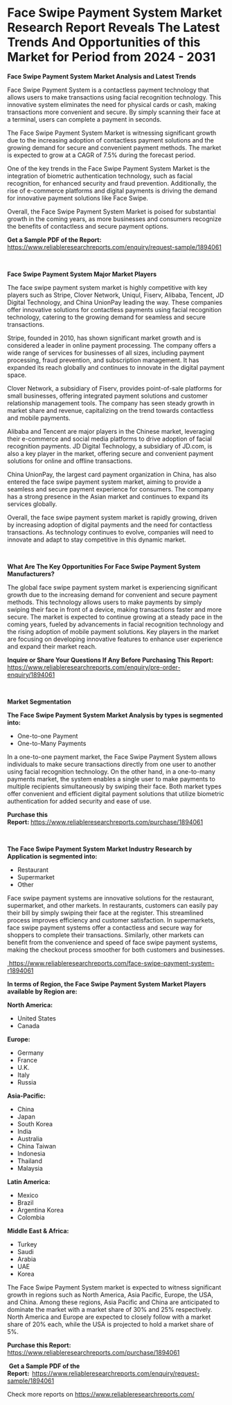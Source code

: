<p><h1>Face Swipe Payment System Market Research Report Reveals The Latest Trends And Opportunities of this Market for Period from 2024 - 2031</h1></p><p><strong>Face Swipe Payment System Market Analysis and Latest Trends</strong></p>
<p><p>Face Swipe Payment System is a contactless payment technology that allows users to make transactions using facial recognition technology. This innovative system eliminates the need for physical cards or cash, making transactions more convenient and secure. By simply scanning their face at a terminal, users can complete a payment in seconds.</p><p>The Face Swipe Payment System Market is witnessing significant growth due to the increasing adoption of contactless payment solutions and the growing demand for secure and convenient payment methods. The market is expected to grow at a CAGR of 7.5% during the forecast period.</p><p>One of the key trends in the Face Swipe Payment System Market is the integration of biometric authentication technology, such as facial recognition, for enhanced security and fraud prevention. Additionally, the rise of e-commerce platforms and digital payments is driving the demand for innovative payment solutions like Face Swipe.</p><p>Overall, the Face Swipe Payment System Market is poised for substantial growth in the coming years, as more businesses and consumers recognize the benefits of contactless and secure payment options.</p></p>
<p><strong>Get a Sample PDF of the Report:&nbsp;</strong> <a href="https://www.reliableresearchreports.com/enquiry/request-sample/1894061">https://www.reliableresearchreports.com/enquiry/request-sample/1894061</a></p>
<p>&nbsp;</p>
<p><strong>Face Swipe Payment System Major Market Players</strong></p>
<p><p>The face swipe payment system market is highly competitive with key players such as Stripe, Clover Network, Uniqul, Fiserv, Alibaba, Tencent, JD Digital Technology, and China UnionPay leading the way. These companies offer innovative solutions for contactless payments using facial recognition technology, catering to the growing demand for seamless and secure transactions.</p><p>Stripe, founded in 2010, has shown significant market growth and is considered a leader in online payment processing. The company offers a wide range of services for businesses of all sizes, including payment processing, fraud prevention, and subscription management. It has expanded its reach globally and continues to innovate in the digital payment space.</p><p>Clover Network, a subsidiary of Fiserv, provides point-of-sale platforms for small businesses, offering integrated payment solutions and customer relationship management tools. The company has seen steady growth in market share and revenue, capitalizing on the trend towards contactless and mobile payments.</p><p>Alibaba and Tencent are major players in the Chinese market, leveraging their e-commerce and social media platforms to drive adoption of facial recognition payments. JD Digital Technology, a subsidiary of JD.com, is also a key player in the market, offering secure and convenient payment solutions for online and offline transactions.</p><p>China UnionPay, the largest card payment organization in China, has also entered the face swipe payment system market, aiming to provide a seamless and secure payment experience for consumers. The company has a strong presence in the Asian market and continues to expand its services globally.</p><p>Overall, the face swipe payment system market is rapidly growing, driven by increasing adoption of digital payments and the need for contactless transactions. As technology continues to evolve, companies will need to innovate and adapt to stay competitive in this dynamic market.</p></p>
<p>&nbsp;</p>
<p><strong>What Are The Key Opportunities For Face Swipe Payment System Manufacturers?</strong></p>
<p><p>The global face swipe payment system market is experiencing significant growth due to the increasing demand for convenient and secure payment methods. This technology allows users to make payments by simply swiping their face in front of a device, making transactions faster and more secure. The market is expected to continue growing at a steady pace in the coming years, fueled by advancements in facial recognition technology and the rising adoption of mobile payment solutions. Key players in the market are focusing on developing innovative features to enhance user experience and expand their market reach.</p></p>
<p><strong>Inquire or Share Your Questions If Any Before Purchasing This Report:</strong> <a href="https://www.reliableresearchreports.com/enquiry/pre-order-enquiry/1894061">https://www.reliableresearchreports.com/enquiry/pre-order-enquiry/1894061</a></p>
<p>&nbsp;</p>
<p><strong>Market Segmentation</strong></p>
<p><strong>The Face Swipe Payment System Market Analysis by types is segmented into:</strong></p>
<p><ul><li>One-to-one Payment</li><li>One-to-Many Payments</li></ul></p>
<p><p>In a one-to-one payment market, the Face Swipe Payment System allows individuals to make secure transactions directly from one user to another using facial recognition technology. On the other hand, in a one-to-many payments market, the system enables a single user to make payments to multiple recipients simultaneously by swiping their face. Both market types offer convenient and efficient digital payment solutions that utilize biometric authentication for added security and ease of use.</p></p>
<p><strong>Purchase this Report:&nbsp;</strong><a href="https://www.reliableresearchreports.com/purchase/1894061">https://www.reliableresearchreports.com/purchase/1894061</a></p>
<p>&nbsp;</p>
<p><strong>The Face Swipe Payment System Market Industry Research by Application is segmented into:</strong></p>
<p><ul><li>Restaurant</li><li>Supermarket</li><li>Other</li></ul></p>
<p><p>Face swipe payment systems are innovative solutions for the restaurant, supermarket, and other markets. In restaurants, customers can easily pay their bill by simply swiping their face at the register. This streamlined process improves efficiency and customer satisfaction. In supermarkets, face swipe payment systems offer a contactless and secure way for shoppers to complete their transactions. Similarly, other markets can benefit from the convenience and speed of face swipe payment systems, making the checkout process smoother for both customers and businesses.</p></p>
<p><a href="https://www.reliableresearchreports.com/face-swipe-payment-system-r1894061">&nbsp;https://www.reliableresearchreports.com/face-swipe-payment-system-r1894061</a></p>
<p><strong>In terms of Region, the Face Swipe Payment System Market Players available by Region are:</strong></p>
<p>
    <p> <strong> North America: </strong>
        <ul>
            <li>United States</li>
            <li>Canada</li>
        </ul>
        </p> 
    <p> <strong> Europe: </strong>
        <ul>
            <li>Germany</li>
            <li>France</li>
            <li>U.K.</li>
            <li>Italy</li>
            <li>Russia</li>
        </ul>
        </p> 
    <p> <strong> Asia-Pacific: </strong>
        <ul>
            <li>China</li>
            <li>Japan</li>
            <li>South Korea</li>
            <li>India</li>
            <li>Australia</li>
            <li>China Taiwan</li>
            <li>Indonesia</li>
            <li>Thailand</li>
            <li>Malaysia</li>
        </ul>
        </p> 
    <p> <strong> Latin America: </strong>
        <ul>
            <li>Mexico</li>
            <li>Brazil</li>
            <li>Argentina Korea</li>
            <li>Colombia</li>
        </ul>
        </p> 
    <p> <strong> Middle East & Africa: </strong>
        <ul>
            <li>Turkey</li>
            <li>Saudi</li>
            <li>Arabia</li>
            <li>UAE</li>
            <li>Korea</li>
        </ul>
    </p>
    </p>
<p><p>The Face Swipe Payment System market is expected to witness significant growth in regions such as North America, Asia Pacific, Europe, the USA, and China. Among these regions, Asia Pacific and China are anticipated to dominate the market with a market share of 30% and 25% respectively. North America and Europe are expected to closely follow with a market share of 20% each, while the USA is projected to hold a market share of 5%.</p></p>
<p><strong>Purchase this Report: </strong><a href="https://www.reliableresearchreports.com/purchase/1894061">https://www.reliableresearchreports.com/purchase/1894061</a></p>
<p>&nbsp;<strong>Get a Sample PDF of the Report:&nbsp;&nbsp;</strong><a href="https://www.reliableresearchreports.com/enquiry/request-sample/1894061">https://www.reliableresearchreports.com/enquiry/request-sample/1894061</a></p>
<p><strong></strong></p>
<p>Check more reports on <a href="https://www.reliableresearchreports.com/">https://www.reliableresearchreports.com/</a></p>